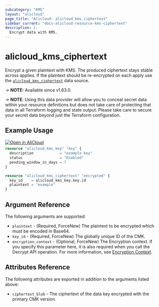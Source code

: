 ```yaml
---
subcategory: "KMS"
layout: "alicloud"
page_title: "Alicloud: alicloud_kms_ciphertext"
sidebar_current: "docs-alicloud-resource-kms-ciphertext"
description: |-
  Encrypt data with KMS.
---
```


# alicloud_kms_ciphertext

Encrypt a given plaintext with KMS. The produced ciphertext stays stable across applies. If the plaintext should be re-encrypted on each apply use the [`alicloud_kms_ciphertext`](https://registry.terraform.io/providers/aliyun/alicloud/latest/docs/data-sources/kms_ciphertext) data source.

-> **NOTE:** Available since v1.63.0.

-> **NOTE**: Using this data provider will allow you to conceal secret data within your resource definitions but does not take care of protecting that data in all Terraform logging and state output. Please take care to secure your secret data beyond just the Terraform configuration.

## Example Usage

<div style="display: block;margin-bottom: 40px;"><div class="oics-button" style="float: right;position: absolute;margin-bottom: 10px;">
  <a href="https://api.aliyun.com/terraform?resource=alicloud_kms_ciphertext&exampleId=089d6344-261f-2331-91ce-8f1e925d785989bd2ff0&activeTab=example&spm=docs.r.kms_ciphertext.0.089d634426&intl_lang=EN_US" target="_blank">
    <img alt="Open in AliCloud" src="https://img.alicdn.com/imgextra/i1/O1CN01hjjqXv1uYUlY56FyX_!!6000000006049-55-tps-254-36.svg" style="max-height: 44px; max-width: 100%;">
  </a>
</div></div>

```terraform
resource "alicloud_kms_key" "key" {
  description            = "example key"
  status                 = "Enabled"
  pending_window_in_days = 7
}

resource "alicloud_kms_ciphertext" "encrypted" {
  key_id    = alicloud_kms_key.key.id
  plaintext = "example"
}
```

## Argument Reference

The following arguments are supported:

* `plaintext` - (Required, ForceNew) The plaintext to be encrypted which must be encoded in Base64.
* `key_id` - (Required, ForceNew) The globally unique ID of the CMK.
* `encryption_context` - (Optional, ForceNew) The Encryption context. If you specify this parameter here, it is also required when you call the Decrypt API operation. For more information, see [Encryption Context](https://www.alibabacloud.com/help/doc-detail/42975.htm).


## Attributes Reference

The following attributes are exported in addition to the arguments listed above:

* `ciphertext_blob` - The ciphertext of the data key encrypted with the primary CMK version.
